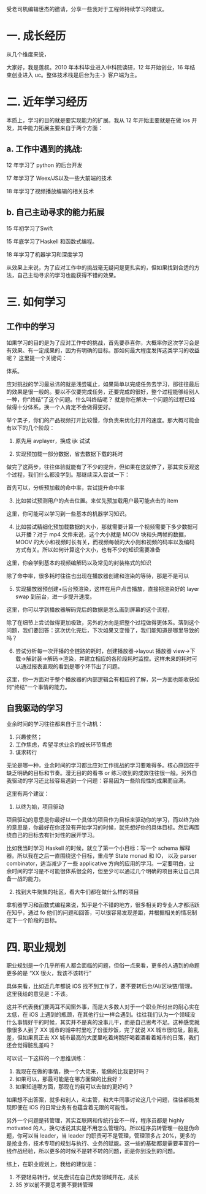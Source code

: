 受老司机编辑世杰的邀请，分享一些我对于工程师持续学习的建议。

# 一\. 成长经历

从几个维度来说，

大家好，我是莲叔。2010 年本科毕业进入中科院读研，12 年开始创业，16 年结束创业进入 uc。整体技术栈是后台为主-》客户端为主。

# 二\. 近年学习经历

本质上，学习的目的就是要实现能力的扩展。我从 12 年开始主要就是在做 ios 开发，其中能力拓展主要来自于两个方面：

## a. 工作中遇到的挑战:

12 年学习了 python 的后台开发

17 年学习了 Weex/JS以及一些大前端的技术

18 年学习了视频播放编辑的相关技术

## b. 自己主动寻求的能力拓展

15 年初学习了Swift

15 年底学习了Haskell 和函数式编程。

18 年学习了机器学习和深度学习

从效果上来说，为了应对工作中的挑战毫无疑问是更扎实的，但如果找到合适的方法，自己主动寻求的学习也能获得不错的效果。

# 三\. 如何学习

## 工作中的学习
如果学习的目的是为了应对工作中的挑战，首先要恭喜你，大概率你这次学习会是有效果、有一定成果的，因为有明确的目标。那如何最大程度发挥这类学习的收益呢？ 这里提一个关键词：

体系。

应对挑战的学习最忌讳的就是浅尝辄止，如果简单以完成任务去学习，那往往最后的效果是很一般的。要以不仅要完成任务，还要完成的很好，整个过程能够给别人一种，你“终结”了这个问题。什么叫终结呢？ 就是你在解决一个问题的过程已经做得十分体系，换一个人肯定不会做得更好。

举个栗子，你们的产品视频打开比较慢，你负责来优化打开的速度。那大概可能会有以下的几个阶段：

1. 原先用 avplayer，换成 ijk 试试

2. 实现预加载一部分数据，省去数据下载的耗时

做完了这两步，往往体验就能有了不少的提升，但如果在这就停了，那其实反观这个过程，我们什么都没学到。那继续深入尝试一下：

首先可以，分析预加载的命中率，尝试提升命中率

3. 比如尝试预测用户的点击位置。来优先预加载用户最可能点击的 item

这里，你可能可以学习到一些基本的机器学习知识。

4. 比如尝试精细化预加载数据的大小，那就需要计算一个视频需要下多少数据可以开播？对于 mp4 文件来说，这个大小就是 MOOV 块和头两帧的数据，MOOV 的大小和视频时长有关，而视频每帧的大小则和视频的码率以及编码方式有关。所以如何计算这个大小，也有不少的知识需要准备

这里，你会学到基本的视频编解码以及常见的封装格式的知识

除了命中率，很多耗时往往也出现在播放器创建和渲染的等待，那是不是可以

5. 实现播放器预创建+后台预渲染，这样在用户点击播放，直接把渲染好的 layer swap 到前台，进一步提升速度。

这里，你可以学到播放器解码完后的数据是怎么画到屏幕的这个流程，

除了在细节上尝试做得更加极致，另外的方向是把整个过程做得更体系。落到这个问题，我们要回答：这次优化完后，下次如果又变慢了，我们能知道是哪里导致的吗？

6. 尝试分析每一次开播的全链路的耗时，创建播放器-\>layout 播放器 view-\>下载-\>解封装-\>解码-\>渲染，并建立相应的各阶段耗时监控。这样未来的耗时可以通过报表直观的看到是哪个环节出了问题。

这里，你一方面对于整个播放器的内部逻辑会有相应的了解，另一方面也能收获如何“终结”一个事情的能力。


## 自我驱动的学习

业余时间的学习往往都来自于三个动机：
1. 兴趣使然；
2. 工作焦虑，希望寻求业余的成长环节焦虑
3. 谋求转行

无论是哪一种，业余时间的学习都比应对工作挑战的学习要难得多。核心原因在于缺乏明确的目标和节奏。漫无目的的看书 or 练习收到的成效往往很一般。另外自我驱动的学习还比较容易遇到一个问题：容易因为一些阶段性的成果而自满。

这里有两个建议：
1. 以终为始，项目驱动

项目驱动的意思是你最好以一个具体的项目作为目标来驱动你的学习，而以终为始的意思是，你最好在你还没有开始学习的时候，就先想好你的具体目标。然后再围绕自己的目标去有针对性的展开学习。

比如我当时学习 Haskell 的时候，就立了第一个小目标：写一个 schema 解释器。所以我在之后一直围绕这个目标，重点学 State monad 和 IO， 以及 parser combinator，适当减少了一些 applicative 方向的应用的学习。一定要明白，业余时间的学习是不可能很体系很全的，但至少可以通过几个明确的项目来让自己具备一战的能力。


2. 找到大牛聚集的社区，看大牛们都在做什么样的项目

拿机器学习和函数式编程来说，知乎是个不错的地方，很多相关的专业人才都活跃在知乎，通过 fo 他们的问题和回答，可以很容易发现差距，并根据相关的情况制定下一个阶段的目标。


# 四\. 职业规划

职业规划是一个几乎所有人都会面临的问题，但俗一点来看，更多的人遇到的命题更多的是 “XX 很火，我该不该转行”

具体来看，比如近几年都说 iOS 找不到工作了，要不要转后台/AI/区块链/管理。这里我给的意见是：不该。

这并不代表我们要两耳不闻窗外事，而是大多数人对于一个职业所付出的耐心实在太低，在 iOS 上遇到的瓶颈，在其他行业一样会遇到。往往我们认为一个领域没什么事情好干的时候，其实并不是真的没事儿干，而是自己思考不足。这种感觉就像很多人到了 XX 城市的城中村里吃了份蛋炒饭，完了就说 XX 城市很垃圾，脏乱差，但如果真正去 XX 城市最高的大厦里吃着烤鹅肝喝着酒看着城市的日落，我们还会觉得脏乱差吗？

可以试一下这样的一个思维训练：

1. 我现在在做的事情，换一个大佬来，能做的比我更好吗？
2. 如果可以，那最可能是在哪方面做的比我好？
3. 如果知道哪方面，那现在的我可以去做的更好吗？

如果想不出答案，就多和别人，和主管，和大牛同事讨论这几个问题，往往都能发现即便在 iOS 的日常业务有也蕴含着无限的可能性。

另外一个问题是转管理，其实互联网和传统行业不一样，程序员都是 highly motivated 的人，换句话说其实是不用怎么管理的。所以程序员转管理一般是伪命题，你可以当 leader，当 leader 的职责可不是管理，管理顶多占 20%，更多的是抢业务，技术专项的规划与执行、业务的赋能。这一些的基础都是需要丰富的一线作战经验，所以更多的时候不是转不转的问题，而是你到没到的问题。

综上，在职业规划上，我给的建议是：
1. 不要轻易转行，优先尝试在自己优势领域开花，成长
2. 35 岁以前不要思考要不要转管理